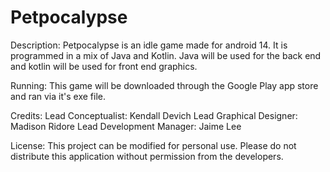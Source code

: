 # Petpocalypse
Description:
Petpocalypse is an idle game made for android 14. It is programmed in a mix of Java and Kotlin. Java will be used for the back end and kotlin will be used for front end graphics.

Running: 
This game will be downloaded through the Google Play app store and ran via it's exe file.

Credits:
Lead Conceptualist: Kendall Devich
Lead Graphical Designer: Madison Ridore
Lead Development Manager: Jaime Lee

License:
This project can be modified for personal use. Please do not distribute this application without permission from the developers.
